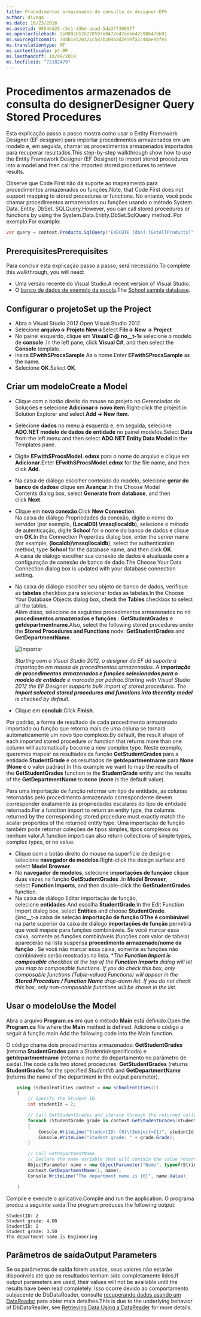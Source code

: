 ```yaml
---
title: Procedimentos armazenados de consulta do designer-EF6
author: divega
ms.date: 10/23/2016
ms.assetid: 9554ed25-c5c1-43be-acad-5da37739697f
ms.openlocfilehash: 2e0092b526278597e8477d47eeb642598647bb91
ms.sourcegitcommit: 708b18520321c587b2046ad2ea9fa7c48aeebfe5
ms.translationtype: MT
ms.contentlocale: pt-BR
ms.lasthandoff: 10/09/2019
ms.locfileid: "72182479"
---
```

# <a name="designer-query-stored-procedures"></a><span data-ttu-id="800e2-102">Procedimentos armazenados de consulta do designer</span><span class="sxs-lookup"><span data-stu-id="800e2-102">Designer Query Stored Procedures</span></span>
<span data-ttu-id="800e2-103">Esta explicação passo a passo mostra como usar o Entity Framework Designer (EF designer) para importar procedimentos armazenados em um modelo e, em seguida, chamar os procedimentos armazenados importados para recuperar resultados.</span><span class="sxs-lookup"><span data-stu-id="800e2-103">This step-by-step walkthrough show how to use the Entity Framework Designer (EF Designer) to import stored procedures into a model and then call the imported stored procedures to retrieve results.</span></span> 

<span data-ttu-id="800e2-104">Observe que Code First não dá suporte ao mapeamento para procedimentos armazenados ou funções.</span><span class="sxs-lookup"><span data-stu-id="800e2-104">Note, that Code First does not support mapping to stored procedures or functions.</span></span> <span data-ttu-id="800e2-105">No entanto, você pode chamar procedimentos armazenados ou funções usando o método System. Data. Entity. DbSet. SQLQuery.</span><span class="sxs-lookup"><span data-stu-id="800e2-105">However, you can call stored procedures or functions by using the System.Data.Entity.DbSet.SqlQuery method.</span></span> <span data-ttu-id="800e2-106">Por exemplo:</span><span class="sxs-lookup"><span data-stu-id="800e2-106">For example:</span></span>
``` csharp
var query = context.Products.SqlQuery("EXECUTE [dbo].[GetAllProducts]")`;
```

## <a name="prerequisites"></a><span data-ttu-id="800e2-107">Prerequisites</span><span class="sxs-lookup"><span data-stu-id="800e2-107">Prerequisites</span></span>

<span data-ttu-id="800e2-108">Para concluir esta explicação passo a passo, será necessário:</span><span class="sxs-lookup"><span data-stu-id="800e2-108">To complete this walkthrough, you will need:</span></span>

- <span data-ttu-id="800e2-109">Uma versão recente do Visual Studio.</span><span class="sxs-lookup"><span data-stu-id="800e2-109">A recent version of Visual Studio.</span></span>
- <span data-ttu-id="800e2-110">O [banco de dados de exemplo da escola](~/ef6/resources/school-database.md).</span><span class="sxs-lookup"><span data-stu-id="800e2-110">The [School sample database](~/ef6/resources/school-database.md).</span></span>

## <a name="set-up-the-project"></a><span data-ttu-id="800e2-111">Configurar o projeto</span><span class="sxs-lookup"><span data-stu-id="800e2-111">Set up the Project</span></span>

-   <span data-ttu-id="800e2-112">Abra o Visual Studio 2012.</span><span class="sxs-lookup"><span data-stu-id="800e2-112">Open Visual Studio 2012.</span></span>
-   <span data-ttu-id="800e2-113">Selecione **arquivo-&gt; Projeto New-&gt;**</span><span class="sxs-lookup"><span data-stu-id="800e2-113">Select **File-&gt; New -&gt; Project**</span></span>
-   <span data-ttu-id="800e2-114">No painel esquerdo, clique em **Visual C @ no__t-1**e selecione o modelo de **console** .</span><span class="sxs-lookup"><span data-stu-id="800e2-114">In the left pane, click **Visual C\#**, and then select the **Console** template.</span></span>
-   <span data-ttu-id="800e2-115">Insira **EFwithSProcsSample** As o nome.</span><span class="sxs-lookup"><span data-stu-id="800e2-115">Enter **EFwithSProcsSample** as the name.</span></span>
-   <span data-ttu-id="800e2-116">Selecione **OK**.</span><span class="sxs-lookup"><span data-stu-id="800e2-116">Select **OK**.</span></span>

## <a name="create-a-model"></a><span data-ttu-id="800e2-117">Criar um modelo</span><span class="sxs-lookup"><span data-stu-id="800e2-117">Create a Model</span></span>

-   <span data-ttu-id="800e2-118">Clique com o botão direito do mouse no projeto no Gerenciador de Soluções e selecione **Adicionar-&gt; novo item**.</span><span class="sxs-lookup"><span data-stu-id="800e2-118">Right-click the project in Solution Explorer and select **Add -&gt; New Item**.</span></span>
-   <span data-ttu-id="800e2-119">Selecione **dados** no menu à esquerda e, em seguida, selecione **ADO.NET modelo de dados de entidade** no painel modelos.</span><span class="sxs-lookup"><span data-stu-id="800e2-119">Select **Data** from the left menu and then select **ADO.NET Entity Data Model** in the Templates pane.</span></span>
-   <span data-ttu-id="800e2-120">Digite **EFwithSProcsModel. edmx** para o nome do arquivo e clique em **Adicionar**.</span><span class="sxs-lookup"><span data-stu-id="800e2-120">Enter **EFwithSProcsModel.edmx** for the file name, and then click **Add**.</span></span>
-   <span data-ttu-id="800e2-121">Na caixa de diálogo escolher conteúdo do modelo, selecione **gerar do banco de dados**e clique em **Avançar**.</span><span class="sxs-lookup"><span data-stu-id="800e2-121">In the Choose Model Contents dialog box, select **Generate from database**, and then click **Next**.</span></span>
-   <span data-ttu-id="800e2-122">Clique em **nova conexão**.</span><span class="sxs-lookup"><span data-stu-id="800e2-122">Click **New Connection**.</span></span>  
    <span data-ttu-id="800e2-123">Na caixa de diálogo Propriedades da conexão, digite o nome do servidor (por exemplo, **(LocalDB) \\mssqllocaldb**), selecione o método de autenticação, digite **School** for o nome do banco de dados e clique em **OK**.</span><span class="sxs-lookup"><span data-stu-id="800e2-123">In the Connection Properties dialog box, enter the server name (for example, **(localdb)\\mssqllocaldb**), select the authentication method, type **School** for the database name, and then click **OK**.</span></span>  
    <span data-ttu-id="800e2-124">A caixa de diálogo escolher sua conexão de dados é atualizada com a configuração de conexão de banco de dado.</span><span class="sxs-lookup"><span data-stu-id="800e2-124">The Choose Your Data Connection dialog box is updated with your database connection setting.</span></span>
-   <span data-ttu-id="800e2-125">Na caixa de diálogo escolher seu objeto de banco de dados, verifique as **tabelas** checkbox para selecionar todas as tabelas.</span><span class="sxs-lookup"><span data-stu-id="800e2-125">In the Choose Your Database Objects dialog box, check the **Tables** checkbox to select all the tables.</span></span>  
    <span data-ttu-id="800e2-126">Além disso, selecione os seguintes procedimentos armazenados no nó **procedimentos armazenados e funções** : **GetStudentGrades** e **getdepartmentname**.</span><span class="sxs-lookup"><span data-stu-id="800e2-126">Also, select the following stored procedures under the **Stored Procedures and Functions** node: **GetStudentGrades** and **GetDepartmentName**.</span></span> 

    ![Importar](~/ef6/media/import.jpg)

    <span data-ttu-id="800e2-128">*Starting com o Visual Studio 2012, o designer do EF dá suporte à importação em massa de procedimentos armazenados. A **importação de procedimentos armazenados e funções selecionados para o modelo de entidade** é marcada por padrão.*</span><span class="sxs-lookup"><span data-stu-id="800e2-128">*Starting with Visual Studio 2012 the EF Designer supports bulk import of stored procedures. The **Import selected stored procedures and functions into theentity model** is checked by default.*</span></span>
-   <span data-ttu-id="800e2-129">Clique em **concluir**.</span><span class="sxs-lookup"><span data-stu-id="800e2-129">Click **Finish**.</span></span>

<span data-ttu-id="800e2-130">Por padrão, a forma de resultado de cada procedimento armazenado importado ou função que retorna mais de uma coluna se tornará automaticamente um novo tipo complexo.</span><span class="sxs-lookup"><span data-stu-id="800e2-130">By default, the result shape of each imported stored procedure or function that returns more than one column will automatically become a new complex type.</span></span> <span data-ttu-id="800e2-131">Neste exemplo, queremos mapear os resultados da função **GetStudentGrades** para a entidade **StudentGrade** e os resultados de **getdepartmentname** para **None** (**None** é o valor padrão).</span><span class="sxs-lookup"><span data-stu-id="800e2-131">In this example we want to map the results of the **GetStudentGrades** function to the **StudentGrade** entity and the results of the **GetDepartmentName** to **none** (**none** is the default value).</span></span>

<span data-ttu-id="800e2-132">Para uma importação de função retornar um tipo de entidade, as colunas retornadas pelo procedimento armazenado correspondente devem corresponder exatamente às propriedades escalares do tipo de entidade retornado.</span><span class="sxs-lookup"><span data-stu-id="800e2-132">For a function import to return an entity type, the columns returned by the corresponding stored procedure must exactly match the scalar properties of the returned entity type.</span></span> <span data-ttu-id="800e2-133">Uma importação de função também pode retornar coleções de tipos simples, tipos complexos ou nenhum valor.</span><span class="sxs-lookup"><span data-stu-id="800e2-133">A function import can also return collections of simple types, complex types, or no value.</span></span>

-   <span data-ttu-id="800e2-134">Clique com o botão direito do mouse na superfície de design e selecione **navegador de modelos**.</span><span class="sxs-lookup"><span data-stu-id="800e2-134">Right-click the design surface and select **Model Browser**.</span></span>
-   <span data-ttu-id="800e2-135">No **navegador de modelos**, selecione **importações de função**e clique duas vezes na função **GetStudentGrades** .</span><span class="sxs-lookup"><span data-stu-id="800e2-135">In **Model Browser**, select **Function Imports**, and then double-click the **GetStudentGrades** function.</span></span>
-   <span data-ttu-id="800e2-136">Na caixa de diálogo Editar importação de função, selecione **entidades** And escolha **StudentGrade**.</span><span class="sxs-lookup"><span data-stu-id="800e2-136">In the Edit Function Import dialog box, select **Entities** and choose **StudentGrade**.</span></span>  
    <span data-ttu-id="800e2-137">@no__t-a caixa de seleção **importação de função 0The é combinável** na parte superior da caixa de diálogo **importações de função** permitirá que você mapeie para funções combináveis. Se você marcar essa caixa, somente as funções combináveis (funções com valor de tabela) aparecerão na lista suspensa **procedimento armazenado/nome da função** . Se você não marcar essa caixa, somente as funções não combináveis serão mostradas na lista. \*</span><span class="sxs-lookup"><span data-stu-id="800e2-137">*The **Function Import is composable** checkbox at the top of the **Function Imports** dialog will let you map to composable functions. If you do check this box, only composable functions (Table-valued Functions) will appear in the **Stored Procedure / Function Name** drop-down list. If you do not check this box, only non-composable functions will be shown in the list.*</span></span>

## <a name="use-the-model"></a><span data-ttu-id="800e2-138">Usar o modelo</span><span class="sxs-lookup"><span data-stu-id="800e2-138">Use the Model</span></span>

<span data-ttu-id="800e2-139">Abra o arquivo **Program.cs** em que o método **Main** está definido.</span><span class="sxs-lookup"><span data-stu-id="800e2-139">Open the **Program.cs** file where the **Main** method is defined.</span></span> <span data-ttu-id="800e2-140">Adicione o código a seguir à função main.</span><span class="sxs-lookup"><span data-stu-id="800e2-140">Add the following code into the Main function.</span></span>

<span data-ttu-id="800e2-141">O código chama dois procedimentos armazenados: **GetStudentGrades** (retorna **StudentGrades** para a *StudentId*especificada) e **getdepartmentname** (retorna o nome do departamento no parâmetro de saída).</span><span class="sxs-lookup"><span data-stu-id="800e2-141">The code calls two stored procedures: **GetStudentGrades** (returns **StudentGrades** for the specified *StudentId*) and **GetDepartmentName** (returns the name of the department in the output parameter).</span></span>  

``` csharp
    using (SchoolEntities context = new SchoolEntities())
    {
        // Specify the Student ID.
        int studentId = 2;

        // Call GetStudentGrades and iterate through the returned collection.
        foreach (StudentGrade grade in context.GetStudentGrades(studentId))
        {
            Console.WriteLine("StudentID: {0}\tSubject={1}", studentId, grade.Subject);
            Console.WriteLine("Student grade: " + grade.Grade);
        }

        // Call GetDepartmentName.
        // Declare the name variable that will contain the value returned by the output parameter.
        ObjectParameter name = new ObjectParameter("Name", typeof(String));
        context.GetDepartmentName(1, name);
        Console.WriteLine("The department name is {0}", name.Value);

    }
```

<span data-ttu-id="800e2-142">Compile e execute o aplicativo.</span><span class="sxs-lookup"><span data-stu-id="800e2-142">Compile and run the application.</span></span> <span data-ttu-id="800e2-143">O programa produz a seguinte saída:</span><span class="sxs-lookup"><span data-stu-id="800e2-143">The program produces the following output:</span></span>

```console
StudentID: 2
Student grade: 4.00
StudentID: 2
Student grade: 3.50
The department name is Engineering
```

<a name="output-parameters"></a><span data-ttu-id="800e2-144">Parâmetros de saída</span><span class="sxs-lookup"><span data-stu-id="800e2-144">Output Parameters</span></span>
-----------------

<span data-ttu-id="800e2-145">Se os parâmetros de saída forem usados, seus valores não estarão disponíveis até que os resultados tenham sido completamente lidos.</span><span class="sxs-lookup"><span data-stu-id="800e2-145">If output parameters are used, their values will not be available until the results have been read completely.</span></span> <span data-ttu-id="800e2-146">Isso ocorre devido ao comportamento subjacente de DbDataReader, consulte [recuperando dados usando um DataReader](https://go.microsoft.com/fwlink/?LinkID=398589) para obter mais detalhes.</span><span class="sxs-lookup"><span data-stu-id="800e2-146">This is due to the underlying behavior of DbDataReader, see [Retrieving Data Using a DataReader](https://go.microsoft.com/fwlink/?LinkID=398589) for more details.</span></span>
